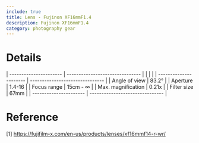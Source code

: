 ```yaml
---
include: true
title: Lens - Fujinon XF16mmF1.4 
description: Fujinon XF16mmF1.4
category: photography gear
---
```


# Details

| ---------------------- | ------------------------------- |
|                        |                                 |
| ---------------------- | ------------------------------- |
| Angle of view	         | 83.2°                           |
| Aperture	             | 1.4-16                          |
| Focus range	           | 15cm - ∞                        |
| Max. magnification     | 0.21x                           |
| Filter size	           | 67mm                            |
| ---------------------- | ------------------------------- |


# Reference

[1] https://fujifilm-x.com/en-us/products/lenses/xf16mmf14-r-wr/

